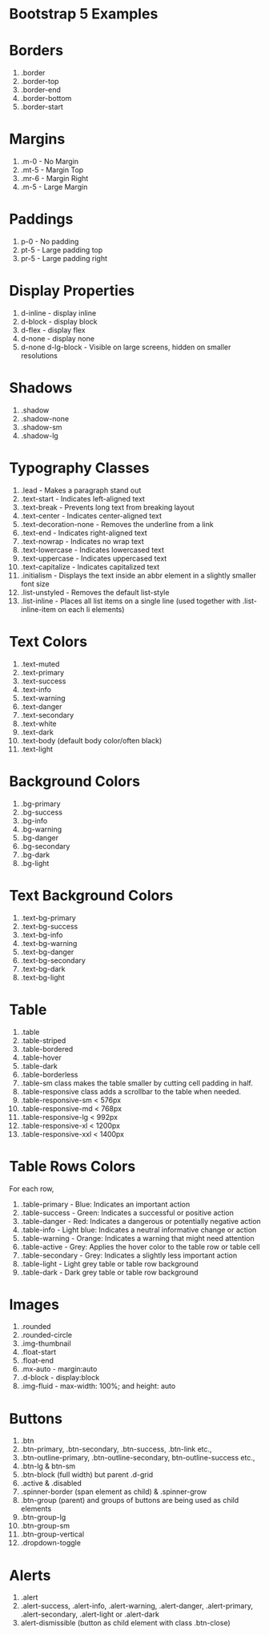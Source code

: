 # Bootstrap 5 Examples

# Borders

1.  .border
2.  .border-top
3.  .border-end
4.  .border-bottom
5.  .border-start

# Margins

1.  .m-0         -   No Margin
2.  .mt-5        -   Margin Top
3.  .mr-6        -   Margin Right
4.  .m-5         -   Large Margin

# Paddings

1.  p-0     -   No padding
2.  pt-5    -   Large padding top
3.  pr-5    -   Large padding right

# Display Properties

1.  d-inline    -   display inline
2.  d-block     -   display block
3.  d-flex      -   display flex
4.  d-none      -   display none
5.  d-none d-lg-block   -   Visible on large screens, hidden on smaller resolutions

#   Shadows

1.  .shadow
2.  .shadow-none
3.  .shadow-sm
4.  .shadow-lg


# Typography Classes

1.  .lead    -   Makes a paragraph stand out	
2.  .text-start	-   Indicates left-aligned text	
3.  .text-break	-   Prevents long text from breaking layout	
4.  .text-center	-   Indicates center-aligned text	
5.  .text-decoration-none	-   Removes the underline from a link	
6.  .text-end	-   Indicates right-aligned text	
7.  .text-nowrap	-   Indicates no wrap text	
8.  .text-lowercase	    -   Indicates lowercased text	
9.  .text-uppercase	    -   Indicates uppercased text	
10. .text-capitalize	-   Indicates capitalized text	
11. .initialism	    -   Displays the text inside an abbr element in a slightly smaller font size    	
12. .list-unstyled	-   Removes the default list-style
13. .list-inline	-   Places all list items on a single line (used together with .list-inline-item on each li elements)

# Text Colors

1.  .text-muted  
2.  .text-primary
3.  .text-success   
4.  .text-info  
5.  .text-warning   
6.  .text-danger    
7.  .text-secondary 
8.  .text-white 
9.  .text-dark  
10. .text-body (default body color/often black) 
11. .text-light

#  Background Colors

1.  .bg-primary 
2.  .bg-success 
3.  .bg-info    
4.  .bg-warning 
5.  .bg-danger  
6.  .bg-secondary   
7.  .bg-dark 
8.  .bg-light

# Text Background Colors

1.  .text-bg-primary
2.  .text-bg-success
3.  .text-bg-info
4.  .text-bg-warning
5.  .text-bg-danger
6.  .text-bg-secondary
7.  .text-bg-dark
8.  .text-bg-light

# Table

1.  .table
2.  .table-striped
3.  .table-bordered
4.  .table-hover
5.  .table-dark
6.  .table-borderless
7.  .table-sm class makes the table smaller by cutting cell padding in half.
8.  .table-responsive class adds a scrollbar to the table when needed.
9.  .table-responsive-sm	< 576px
10. .table-responsive-md	< 768px
11. .table-responsive-lg	< 992px
12. .table-responsive-xl	< 1200px
13. .table-responsive-xxl	< 1400px

# Table Rows Colors 

For each row,

1.  .table-primary	    -   Blue: Indicates an important action
2.  .table-success	    -   Green: Indicates a successful or positive action
3.  .table-danger	    -   Red: Indicates a dangerous or potentially negative action
4.  .table-info	        -   Light blue: Indicates a neutral informative change or action
5.  .table-warning	    -   Orange: Indicates a warning that might need attention
6.  .table-active	    -   Grey: Applies the hover color to the table row or table cell
7.  .table-secondary    -	Grey: Indicates a slightly less important action
8.  .table-light	    -   Light grey table or table row background
9.  .table-dark	        -   Dark grey table or table row background

# Images

1.  .rounded
2.  .rounded-circle
3.  .img-thumbnail
4.  .float-start
5.  .float-end
6.  .mx-auto    -  margin:auto
7.  .d-block    -  display:block
8.  .img-fluid  -  max-width: 100%; and height: auto

# Buttons

1.  .btn
2.  .btn-primary, .btn-secondary, .btn-success, .btn-link etc.,
3.  .btn-outline-primary, .btn-outline-secondary, btn-outline-success etc.,
4.  .btn-lg & btn-sm
5.  .btn-block (full width) but parent .d-grid
6.  .active & .disabled 
7.  .spinner-border (span element as child) & .spinner-grow
8.  .btn-group (parent) and groups of buttons are being used as child elements
9.  .btn-group-lg
10. .btn-group-sm
11. .btn-group-vertical
12. .dropdown-toggle

# Alerts

1.  .alert
2.  .alert-success, .alert-info, .alert-warning, .alert-danger, .alert-primary, .alert-secondary, .alert-light or .alert-dark
3.  alert-dismissible (button as child element with class .btn-close)
